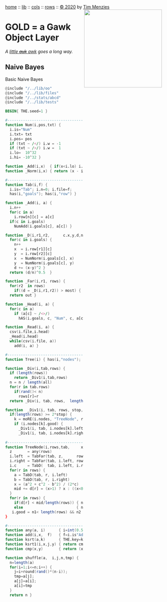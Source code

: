 <a name=top>&nbsp;<p>
<a href="https://github.com/timm/gold/blob/master/README.md#top">home</a> ::
<a href="https://github.com/timm/gold/blob/master/src/lib/README.md#top">lib</a> ::
<a href="https://github.com/timm/gold/blob/master/src/cols/README.md#top">cols</a> ::
<a href="https://github.com/timm/gold/blob/master/src/rows/README.md#top">rows</a> ::
<a href="http://github.com/timm/gold/blob/master/LICENSE.md#top">&copy;&nbsp;2020</a>&nbsp;by&nbsp;<a href="http://menzies.us">Tim&nbsp;Menzies</a>
<img width=250 align=right src="http://raw.githubusercontent.com/timm/gold/master/etc/img/auk.png">
<h1> GOLD = a Gawk Object Layer</h1>
<em>A <a href="https://en.wikipedia.org/wiki/Little_auk">little <strike>auk</strike> awk</a>  goes a long way.</em><br>

## Naive Bayes
Basic Naive Bayes

```awk
@include "/../lib/oo"
@include "/../lib/files"
@include "/../stats/abcd"
@include "/../lib/tests"

BEGIN{ THE.seed=1 }

#----------------------------------------------------------
function Num(i,pos,txt) {
  i.is="Num"
  i.txt= txt
  i.pos= pos
  if (txt ~ /</) i.w = -1
  if (txt ~ />/) i.w =  1
  i.lo=  10^32
  i.hi= -10^32 }

function _Add(i,x)  { if(x<i.lo) i.lo=x; if(x>i.hi) i.hi=x }
function _Norm(i,x) { return (x - i.lo) / (i.hi - i.lo) }

#----------------------------------------------------------
function Tab(i,f) { 
  i.is="Tab"; i.n=0; i.file=f; 
  has(i,"goals"); has(i,"row") }

function _Add(i, a) {
  i.n++
  for(c in a) 
    i.row[n][c] = a[c]
  if(c in i.goals) 
    NumAdd(i.goals[c], a[c]) }

function _D(i,r1,r2,      c.x,y,d,n) {
  for(c in i.goals) {
    n++
    x  = i.row[r1][c]
    y  = i.row[r2][c]
    x  = NumNorm(i.goals[c], x)
    y  = NumNorm(i.goals[c], y)
    d += (x-y)^2 }
  return (d/n)^0.5  }

function _Far(i,r1, rows) {
  for(r2  in rows)
    if((d = _D(i,r1,r2)) > most) { most = d; out = r2 }
  return out }

function _Head(i, a) {
  for(c in a)
    if (a[c] ~ /<>/) 
      hAS(i.goals, c, "Num", c, a[c]) }

function _Read(i, a) {
  csv(i.file,i.head)
  _Head(i.head)
  while(csv(i.file, a))
    add(i, a) }

#----------------------------------------------------------
function Tree(i) { has(i,"nodes"); i.Stop=0.5; i.Sample = 256 }

function _Div(i,tab,rows) {
  if (length(rows))
    return _Div1(i,tab,rows)
  n = n / length(all)
  for(r in tab.rows)
    if(rand()< n)
      rows[r]=r 
  return _Div(i, tab, rows,  length(rows)^i.Stop) }

function  _Div1(i, tab, rows, stop,     k) {
  if(length(rows) >= 2*stop) { 
    k = moRE(i.nodes, "TreeNode", rows, tab)
    if (i.nodes[k].good) {
      _Div1(i, tab, i.nodes[k].lefts,  stop)
      _Div1(i, tab, i.nodes[k].rights, stop) }}}
   
#----------------------------------------------------------
function TreeNode(i,rows,tab,     x,r,a,b,d,x,mid) {
  z       = any(rows) 
  i.left  = TabFar(tab, z,      rows)
  i.right = TabFar(tab, i.left, rows) 
  i.c     = TabD(  tab, i.left, i.right)
  for(r in rows) {
    a = TabD(tab, r, i.left)
    b = TabD(tab, r, i.right) 
    x = (a^2 + c^2 - b^2) / (2*c) 
    mid += d[r] = (x>1) ? x : ((x<0) ? 0 : x)
  }
  for(r in rows) {
    if(d[r] < mid/length(rows)) { n1++; i.lefts[r]  }
    else                        { n2++; i.rights[r] }}
   i.good = n1< length(rows) && n2 < length(rows) }
}

#----------------------------------------------------------
function any(a, i)      { i=int(0.5*length(a)); return (i<1)?1:i }
function add(i,x,  f)   { f=i.is"Add"; return @f(i,x)            }
function ksrt(a,k)      { THE.key=k  ; return asort(a,a,"ksrt1") }
function ksrt1(i,x,j,y) { return cmp(x[THE.key]+0, y[THE.key]+0) } 
function cmp(x,y)       { return (x < y) ? -1 : ((x==y) ? 0 : 1) }

function shuffle(a,  i,j,n,tmp) {
  n=length(a)
  for(i=1;i<=n;i++) {
    j=i+round(rand()*(n-i));
    tmp=a[j];
    a[j]=a[i];
    a[i]=tmp 
  }
  return n }

```
